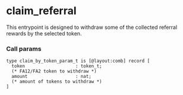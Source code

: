 # claim\_referral

This entrypoint is designed to withdraw some of the collected referral rewards by the selected token.

### Call params

```pascaligo
type claim_by_token_param_t is [@layout:comb] record [
  token                   : token_t;
  (* FA12/FA2 token to withdraw *)
  amount                  : nat;
  (* amount of tokens to withdraw *)
]
```
